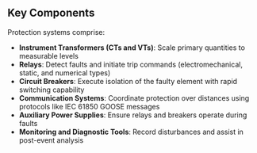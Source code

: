 ## Key Components

Protection systems comprise:

- **Instrument Transformers (CTs and VTs)**: Scale primary quantities to measurable levels
- **Relays**: Detect faults and initiate trip commands (electromechanical, static, and numerical types)
- **Circuit Breakers**: Execute isolation of the faulty element with rapid switching capability
- **Communication Systems**: Coordinate protection over distances using protocols like IEC 61850 GOOSE messages
- **Auxiliary Power Supplies**: Ensure relays and breakers operate during faults
- **Monitoring and Diagnostic Tools**: Record disturbances and assist in post-event analysis